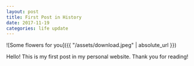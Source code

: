 ```yaml
---
layout: post
title: First Post in History
date: 2017-11-19
categories: life update
---
```


![Some flowers for you]({{ "/assets/download.jpeg" | absolute_url }})


Hello! This is my first post in my personal website.
Thank you for reading!
